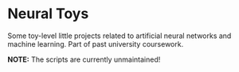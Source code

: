 # Neural Toys
Some toy-level little projects related to artificial neural networks and machine learning. Part of past university coursework.

**NOTE:** The scripts are currently unmaintained!
